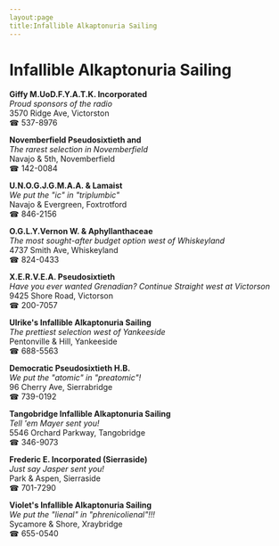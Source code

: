 ```yaml
---
layout:page
title:Infallible Alkaptonuria Sailing
---
```

# Infallible Alkaptonuria Sailing

**Giffy M.UoD.F.Y.A.T.K. Incorporated**  
_Proud sponsors of the radio_  
3570 Ridge Ave, Victorston  
☎ 537-8976



**Novemberfield Pseudosixtieth and**  
_The rarest selection in Novemberfield_  
Navajo & 5th, Novemberfield  
☎ 142-0084



**U.N.O.G.J.G.M.A.A. & Lamaist**  
_We put the "ic" in "triplumbic"_  
Navajo & Evergreen, Foxtrotford  
☎ 846-2156



**O.G.L.Y.Vernon W. & Aphyllanthaceae**  
_The most sought-after budget option west of Whiskeyland_  
4737 Smith Ave, Whiskeyland  
☎ 824-0433



**X.E.R.V.E.A. Pseudosixtieth**  
_Have you ever wanted Grenadian? 
Continue Straight west at Victorson_  
9425 Shore Road, Victorson  
☎ 200-7057



**Ulrike's Infallible Alkaptonuria Sailing**  
_The prettiest selection west of Yankeeside_  
Pentonville & Hill, Yankeeside  
☎ 688-5563



**Democratic Pseudosixtieth H.B.**  
_We put the "atomic" in "preatomic"!_  
96 Cherry Ave, Sierrabridge  
☎ 739-0192



**Tangobridge Infallible Alkaptonuria Sailing**  
_Tell 'em Mayer sent you!_  
5546 Orchard Parkway, Tangobridge  
☎ 346-9073



**Frederic E. Incorporated (Sierraside)**  
_Just say Jasper sent you!_  
Park & Aspen, Sierraside  
☎ 701-7290



**Violet's Infallible Alkaptonuria Sailing**  
_We put the "lienal" in "phrenicolienal"!!!_  
Sycamore & Shore, Xraybridge  
☎ 655-0540



